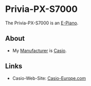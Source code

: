 # Privia-PX-S7000

The Privia-PX-S7000 is an [E-Piano](90000063.md).

## About

- My [Manufacturer](600098.md) is [Casio](240000042.md).

## Links

- Casio-Web-Site: [Casio-Europe.com](https://Casio-Europe.com/de/produkte/musikinstrumente/privia-digital-pianos/px-s7000)
